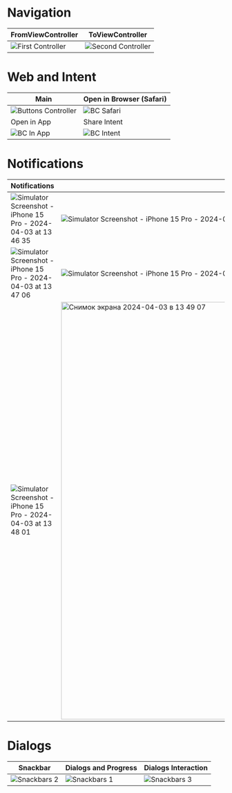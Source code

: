 # Navigation

| FromViewController | ToViewController |
|---|---|
| ![First Controller](https://github.com/Dakvalion/Mobile/assets/105875517/85c0bc1e-f871-418f-b6de-3f429a8a9b75) | ![Second Controller](https://github.com/Dakvalion/Mobile/assets/105875517/9b69311a-eced-4c7b-a344-68891a4b826f) |

# Web and Intent

| Main | Open in Browser (Safari) |
|---|---|
| ![Buttons Controller](https://github.com/Dakvalion/Mobile/assets/105875517/c61805c1-c805-4912-bf37-a850d84b58ba) | ![BC Safari](https://github.com/Dakvalion/Mobile/assets/105875517/16b554bb-6cb9-4c14-8240-ac7fcfbdf003) |
| Open in App | Share Intent |
| ![BC In App](https://github.com/Dakvalion/Mobile/assets/105875517/c44abcd1-2d26-416e-9b12-df5ce8bd8b14) | ![BC Intent](https://github.com/Dakvalion/Mobile/assets/105875517/0c3ff965-05e6-4d23-a958-a3f993d8e3cc) |

# Notifications

| Notifications | Alerts (Toasts) |
|---|---|
| ![Simulator Screenshot - iPhone 15 Pro - 2024-04-03 at 13 46 35](https://github.com/Dakvalion/Mobile/assets/105875517/88953ec3-bd29-498b-8c93-50f46f739d8c) | ![Simulator Screenshot - iPhone 15 Pro - 2024-04-03 at 13 46 43](https://github.com/Dakvalion/Mobile/assets/105875517/96aec01c-9f61-4295-8c97-8b5fe021d278) |
| ![Simulator Screenshot - iPhone 15 Pro - 2024-04-03 at 13 47 06](https://github.com/Dakvalion/Mobile/assets/105875517/c7cea24f-99d0-45b6-af48-c46e922c4d4c) | ![Simulator Screenshot - iPhone 15 Pro - 2024-04-03 at 13 47 48](https://github.com/Dakvalion/Mobile/assets/105875517/264e2209-e4f9-4d1f-ba3e-5cdbee476eb2) |
| ![Simulator Screenshot - iPhone 15 Pro - 2024-04-03 at 13 48 01](https://github.com/Dakvalion/Mobile/assets/105875517/6c0304f8-23a1-41db-b025-689106d35c51) | <img width="967" alt="Снимок экрана 2024-04-03 в 13 49 07" src="https://github.com/Dakvalion/Mobile/assets/105875517/66a4a0f4-b2dc-447a-8480-7ffd4de37706"> |

# Dialogs

| Snackbar | Dialogs and Progress | Dialogs Interaction |
|---|---|---|
| ![Snackbars 2](https://github.com/Dakvalion/Mobile/assets/105875517/a1dae986-3719-4cc1-ae18-d63cc8dfbee3) | ![Snackbars 1](https://github.com/Dakvalion/Mobile/assets/105875517/98bf2211-46e9-42e7-a55c-6a6831a208e8) | ![Snackbars 3](https://github.com/Dakvalion/Mobile/assets/105875517/41ec1817-37c0-4387-b57c-408099e91afd) |
